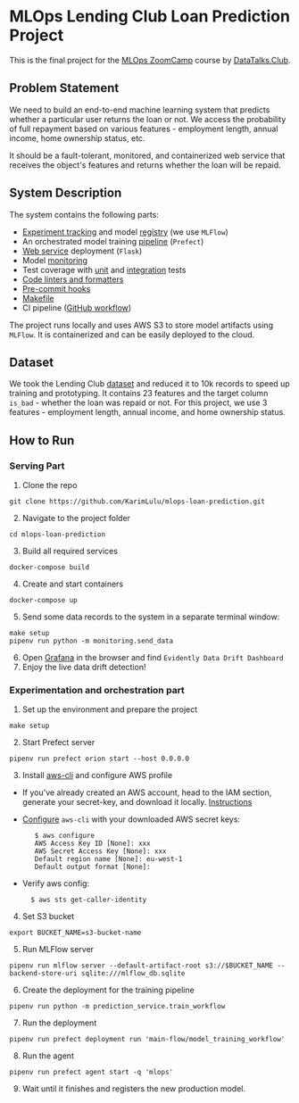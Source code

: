 # MLOps Lending Club Loan Prediction Project

This is the final project for the [MLOps ZoomCamp](https://github.com/DataTalksClub/mlops-zoomcamp) course  by [DataTalks.Club](https://datatalks.club/).  

## Problem Statement

We need to build an end-to-end machine learning system that predicts whether a particular user returns the loan or not. 
We access the probability of full repayment based on various features - employment length, annual income, home ownership status, etc. 

It should be a fault-tolerant, monitored, and containerized web service that receives the object's features and returns whether the loan will be repaid.

## System Description
The system contains the following parts:
* [Experiment tracking](./prediction_service/train_workflow.py) and model [registry](./prediction_service/model_service.py) (we use `MLFlow`)
* An orchestrated model training [pipeline](./prediction_service/train_workflow.py) (`Prefect`)
* [Web service](./prediction_service/service.py) deployment (`Flask`)
* Model [monitoring](./evidently_service)
* Test coverage with [unit](./tests) and [integration](./integration_test) tests
* [Code linters and formatters](pyproject.toml)
* [Pre-commit hooks](.pre-commit-config.yaml)
* [Makefile](./Makefile)
* CI pipeline ([GitHub workflow](https://github.com/KarimLulu/mlops-loan-prediction/actions))


The project runs locally and uses AWS S3 to store model artifacts using `MLFlow`. It is containerized and can be easily deployed to the cloud.


## Dataset
We took the Lending Club [dataset](https://www.kaggle.com/datasets/wordsforthewise/lending-club) and reduced it to 10k records to speed up training and prototyping.
It contains 23 features and the target column `is_bad` - whether the loan was repaid or not. For this project, we use 3 features - employment length, annual income, and home ownership status.

## How to Run

### Serving Part

1. Clone the repo
```
git clone https://github.com/KarimLulu/mlops-loan-prediction.git
```
2. Navigate to the project folder
```
cd mlops-loan-prediction
```

3.  Build all required services
```
docker-compose build
```
4. Create and start containers
```
docker-compose up
```
5. Send some data records to the system in a separate terminal window:
```
make setup
pipenv run python -m monitoring.send_data
```
6. Open [Grafana](http://127.0.0.1:3000/) in the browser and find `Evidently Data Drift Dashboard`
7. Enjoy the live data drift detection!

### Experimentation and orchestration part

1. Set up the environment and prepare the project
```
make setup
```
2. Start Prefect server
```
pipenv run prefect orion start --host 0.0.0.0
```
3. Install [aws-cli](https://docs.aws.amazon.com/cli/latest/userguide/getting-started-install.html) and configure AWS profile

  * If you've already created an AWS account, head to the IAM section, generate your secret-key, and download it locally. 
  [Instructions](https://docs.aws.amazon.com/cli/latest/userguide/getting-started-prereqs.html)

  * [Configure](https://docs.aws.amazon.com/cli/latest/userguide/getting-started-quickstart.html) `aws-cli` with your downloaded AWS secret keys:
      ```shell
         $ aws configure
         AWS Access Key ID [None]: xxx
         AWS Secret Access Key [None]: xxx
         Default region name [None]: eu-west-1
         Default output format [None]:
      ```

  * Verify aws config:
      ```shell
        $ aws sts get-caller-identity
      ```
4. Set S3 bucket
```
export BUCKET_NAME=s3-bucket-name
```
5. Run MLFlow server
```
pipenv run mlflow server --default-artifact-root s3://$BUCKET_NAME --backend-store-uri sqlite:///mlflow_db.sqlite
```
6. Create the deployment for the training pipeline
```
pipenv run python -m prediction_service.train_workflow
```
7. Run the deployment
```
pipenv run prefect deployment run 'main-flow/model_training_workflow'
```
8. Run the agent
```
pipenv run prefect agent start -q 'mlops'
```
9. Wait until it finishes and registers the new production model.
